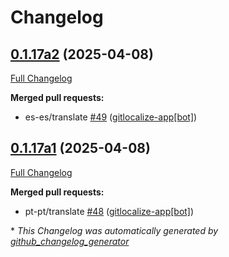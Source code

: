 # Changelog

## [0.1.17a2](https://github.com/OpenVoiceOS/ovos-skill-parrot/tree/0.1.17a2) (2025-04-08)

[Full Changelog](https://github.com/OpenVoiceOS/ovos-skill-parrot/compare/0.1.17a1...0.1.17a2)

**Merged pull requests:**

- es-es/translate [\#49](https://github.com/OpenVoiceOS/ovos-skill-parrot/pull/49) ([gitlocalize-app[bot]](https://github.com/apps/gitlocalize-app))

## [0.1.17a1](https://github.com/OpenVoiceOS/ovos-skill-parrot/tree/0.1.17a1) (2025-04-08)

[Full Changelog](https://github.com/OpenVoiceOS/ovos-skill-parrot/compare/0.1.16...0.1.17a1)

**Merged pull requests:**

- pt-pt/translate [\#48](https://github.com/OpenVoiceOS/ovos-skill-parrot/pull/48) ([gitlocalize-app[bot]](https://github.com/apps/gitlocalize-app))



\* *This Changelog was automatically generated by [github_changelog_generator](https://github.com/github-changelog-generator/github-changelog-generator)*
